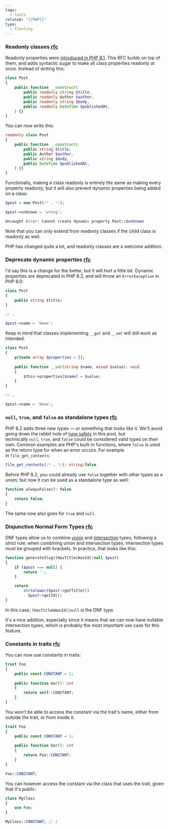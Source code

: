 ```yaml
---
tags:
  - tools
related: "[[PHP]]"
type:
  - fleeting
---
```



### Readonly classes [rfc](https://wiki.php.net/rfc/readonly_classes)

Readonly properties were [introduced in PHP 8.1](https://stitcher.io/blog/php-81-readonly-properties). This RFC builds on top of them, and adds syntactic sugar to make all class properties readonly at once. Instead of writing this:

```php
class Post
{
    public function __construct(
        public readonly string $title, 
        public readonly Author $author,
        public readonly string $body,
        public readonly DateTime $publishedAt,
    ) {}
}
```

You can now write this:

```php
readonly class Post
{
    public function __construct(
        public string $title, 
        public Author $author,
        public string $body,
        public DateTime $publishedAt,
    ) {}
}
```

Functionally, making a class readonly is entirely the same as making every property readonly; but it will also prevent dynamic properties being added on a class:

```php
$post = new Post(/* … */);

$post->unknown = 'wrong';

Uncaught Error: Cannot create dynamic property Post::$unknown
```

Note that you can only extend from readonly classes if the child class is readonly as well.

PHP has changed quite a lot, and readonly classes are a welcome addition.


### Deprecate dynamic properties [rfc](https://wiki.php.net/rfc/deprecate_dynamic_properties)

I'd say this is a change for the better, but it will hurt a little bit. Dynamic properties are deprecated in PHP 8.2, and will throw an `ErrorException` in PHP 9.0:

```php
class Post
{
    public string $title;
}

// …

$post->name = 'Name';
```

Keep in mind that classes implementing `__get` and `__set` will still work as intended:

```php
class Post
{
    private array $properties = [];
    
    public function __set(string $name, mixed $value): void
    {
        $this->properties[$name] = $value;
    }
}

// …

$post->name = 'Name';
```


### `null`, `true`, and `false` as standalone types [rfc](https://wiki.php.net/rfc/null-false-standalone-types)

PHP 8.2 adds three new types — or something that looks like it. We'll avoid going down the rabbit hole of [type safety](https://stitcher.io/blog/liskov-and-type-safety) in this post, but technically `null`, `true`, and `false` could be considered valid types on their own. Common examples are PHP's built-in functions, where `false` is used as the return type for when an error occurs. For example in `file_get_contents`:

```php
file_get_contents(/* … */): string|false
```

Before PHP 8.2, you could already use `false` together with other types as a union; but now it can be used as a standalone type as well:

```php
function alwaysFalse(): false
{
    return false;
}
```

The same now also goes for `true` and `null`.

### Disjunctive Normal Form Types [rfc](https://wiki.php.net/rfc/dnf_types)

DNF types allow us to combine [union](https://stitcher.io/blog/new-in-php-8#union-types-rfc) and [intersection](https://stitcher.io/blog/new-in-php-81#pure-intersection-types-rfc) types, following a strict rule: when combining union and intersection types, intersection types must be grouped with brackets. In practice, that looks like this:

```php
function generateSlug((HasTitle&HasId)|null $post) 
{
    if ($post === null) {
        return '';
    }

    return 
        strtolower($post->getTitle()) 
        . $post->getId();
}
```

In this case, `(HasTitle&HasId)|null` is the DNF type.

It's a nice addition, especially since it means that we can now have nullable intersection types, which is probably the most important use case for this feature.

### Constants in traits [rfc](https://wiki.php.net/rfc/constants_in_traits)

You can now use constants in traits:

```php
trait Foo 
{
    public const CONSTANT = 1;
 
    public function bar(): int 
    {
        return self::CONSTANT;
    }
}
```

You won't be able to access the constant via the trait's name, either from outside the trait, or from inside it.

```php
trait Foo 
{
    public const CONSTANT = 1;
 
    public function bar(): int 
    {
        return Foo::CONSTANT;
    }
}

Foo::CONSTANT;
```

You can however access the constant via the class that uses the trait, given that it's public:

```php
class MyClass
{
    use Foo;
}

MyClass::CONSTANT; // 1
```


